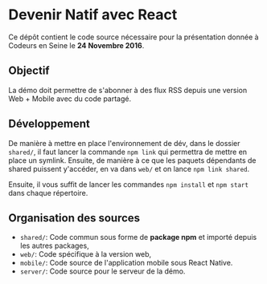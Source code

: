 # Devenir Natif avec React

Ce dépôt contient le code source nécessaire pour la présentation donnée à Codeurs en Seine le **24 Novembre 2016**.

## Objectif

La démo doit permettre de s'abonner à des flux RSS depuis une version Web + Mobile avec du code partagé.

## Développement

De manière à mettre en place l'environnement de dév, dans le dossier `shared/`, il faut lancer la commande `npm link` qui permettra de mettre en place un symlink. Ensuite, de manière à ce que les paquets dépendants de shared puissent y'accéder, en va dans `web/` et on lance `npm link shared`.

Ensuite, il vous suffit de lancer les commandes `npm install` et `npm start` dans chaque répertoire.

## Organisation des sources

- `shared/`: Code commun sous forme de **package npm** et importé depuis les autres packages,
- `web/`: Code spécifique à la version web,
- `mobile/`: Code source de l'application mobile sous React Native.
- `server/`: Code source pour le serveur de la démo.
